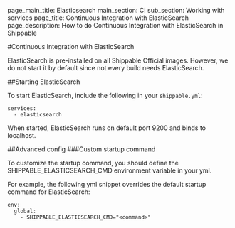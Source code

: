 page_main_title: Elasticsearch
main_section: CI
sub_section: Working with services
page_title: Continuous Integration with ElasticSearch
page_description: How to do Continuous Integration with ElasticSearch in Shippable

#Continuous Integration with ElasticSearch

ElasticSearch is pre-installed on all Shippable Official images. However, we do not start it by default since not every build needs ElasticSearch.

##Starting ElasticSearch

To start ElasticSearch, include the following in your `shippable.yml`:

```
services:
  - elasticsearch
```

When started, ElasticSearch runs on default port 9200 and binds to localhost.

##Advanced config
###Custom startup command

To customize the startup command, you should define the SHIPPABLE_ELASTICSEARCH_CMD environment variable in your yml.

For example, the following yml snippet overrides the default startup command for ElasticSearch:

```
env:
  global:
    - SHIPPABLE_ELASTICSEARCH_CMD="<command>"
```
